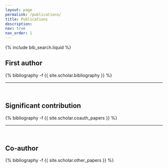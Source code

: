 ```yaml
---
layout: page
permalink: /publications/
title: Publications
description:
nav: true
nav_order: 1
---
```

<!-- _pages/publications.md -->

<!-- Bibsearch Feature -->

{% include bib_search.liquid %}

<div class="publications">
<h2>First author</h2>
{% bibliography -f {{ site.scholar.bibliography }} %}

<br>
<hr style="height:2px;border-width:0;color:black;background-color:gray">
<br>

<h2>Significant contribution</h2>
{% bibliography -f {{ site.scholar.coauth_papers }} %}

<br>
<hr style="height:2px;border-width:0;color:black;background-color:gray">
<br>

<h2>Co-author</h2>
{% bibliography -f {{ site.scholar.other_papers }} %}
</div>



